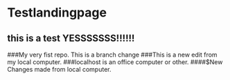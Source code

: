 # Testlandingpage
## this is a test YESSSSSSS!!!!!!
 ###My very fist repo. This is a branch change
 ###This is a new edit from my local computer.
###localhost is an office computer or other.
####$New Changes made from local computer.

